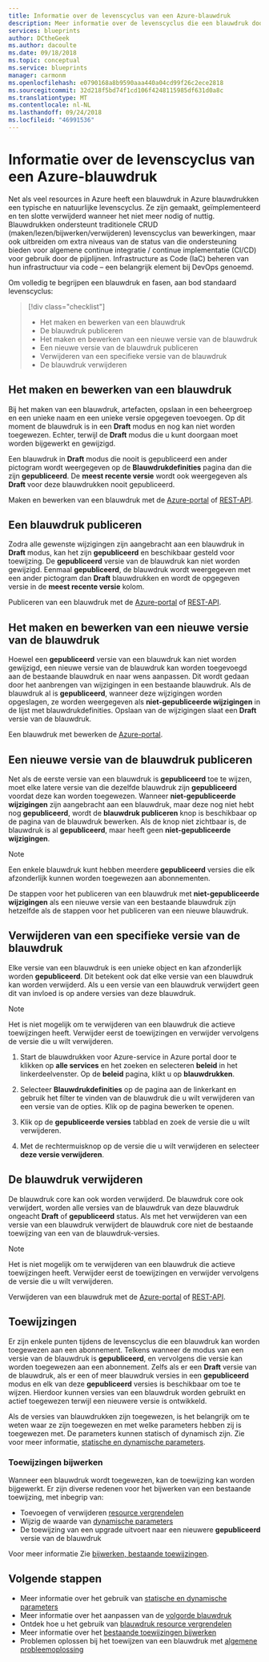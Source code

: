 ```yaml
---
title: Informatie over de levenscyclus van een Azure-blauwdruk
description: Meer informatie over de levenscyclus die een blauwdruk doorloopt en details over elke fase.
services: blueprints
author: DCtheGeek
ms.author: dacoulte
ms.date: 09/18/2018
ms.topic: conceptual
ms.service: blueprints
manager: carmonm
ms.openlocfilehash: e0790168a8b9590aaa440a04cd99f26c2ece2818
ms.sourcegitcommit: 32d218f5bd74f1cd106f4248115985df631d0a8c
ms.translationtype: MT
ms.contentlocale: nl-NL
ms.lasthandoff: 09/24/2018
ms.locfileid: "46991536"
---
```

# <a name="understand-the-life-cycle-of-an-azure-blueprint"></a>Informatie over de levenscyclus van een Azure-blauwdruk

Net als veel resources in Azure heeft een blauwdruk in Azure blauwdrukken een typische en natuurlijke levenscyclus. Ze zijn gemaakt, geïmplementeerd en ten slotte verwijderd wanneer het niet meer nodig of nuttig.
Blauwdrukken ondersteunt traditionele CRUD (maken/lezen/bijwerken/verwijderen) levenscyclus van bewerkingen, maar ook uitbreiden om extra niveaus van de status van die ondersteuning bieden voor algemene continue integratie / continue implementatie (CI/CD) voor gebruik door de pijplijnen. Infrastructure as Code (IaC) beheren van hun infrastructuur via code – een belangrijk element bij DevOps genoemd.

Om volledig te begrijpen een blauwdruk en fasen, aan bod standaard levenscyclus:

> [!div class="checklist"]
> - Het maken en bewerken van een blauwdruk
> - De blauwdruk publiceren
> - Het maken en bewerken van een nieuwe versie van de blauwdruk
> - Een nieuwe versie van de blauwdruk publiceren
> - Verwijderen van een specifieke versie van de blauwdruk
> - De blauwdruk verwijderen

## <a name="creating-and-editing-a-blueprint"></a>Het maken en bewerken van een blauwdruk

Bij het maken van een blauwdruk, artefacten, opslaan in een beheergroep en een unieke naam en een unieke versie opgegeven toevoegen. Op dit moment de blauwdruk is in een **Draft** modus en nog kan niet worden toegewezen. Echter, terwijl de **Draft** modus die u kunt doorgaan moet worden bijgewerkt en gewijzigd.

Een blauwdruk in **Draft** modus die nooit is gepubliceerd een ander pictogram wordt weergegeven op de **Blauwdrukdefinities** pagina dan die zijn **gepubliceerd**. De **meest recente versie** wordt ook weergegeven als **Draft** voor deze blauwdrukken nooit gepubliceerd.

Maken en bewerken van een blauwdruk met de [Azure-portal](../create-blueprint-portal.md#create-a-blueprint) of [REST-API](../create-blueprint-rest-api.md#create-a-blueprint).

## <a name="publishing-a-blueprint"></a>Een blauwdruk publiceren

Zodra alle gewenste wijzigingen zijn aangebracht aan een blauwdruk in **Draft** modus, kan het zijn **gepubliceerd** en beschikbaar gesteld voor toewijzing. De **gepubliceerd** versie van de blauwdruk kan niet worden gewijzigd.
Eenmaal **gepubliceerd**, de blauwdruk wordt weergegeven met een ander pictogram dan **Draft** blauwdrukken en wordt de opgegeven versie in de **meest recente versie** kolom.

Publiceren van een blauwdruk met de [Azure-portal](../create-blueprint-portal.md#publish-a-blueprint) of [REST-API](../create-blueprint-rest-api.md#publish-a-blueprint).

## <a name="creating-and-editing-a-new-version-of-the-blueprint"></a>Het maken en bewerken van een nieuwe versie van de blauwdruk

Hoewel een **gepubliceerd** versie van een blauwdruk kan niet worden gewijzigd, een nieuwe versie van de blauwdruk kan worden toegevoegd aan de bestaande blauwdruk en naar wens aanpassen. Dit wordt gedaan door het aanbrengen van wijzigingen in een bestaande blauwdruk. Als de blauwdruk al is **gepubliceerd**, wanneer deze wijzigingen worden opgeslagen, ze worden weergegeven als **niet-gepubliceerde wijzigingen** in de lijst met blauwdrukdefinities. Opslaan van de wijzigingen slaat een **Draft** versie van de blauwdruk.

Een blauwdruk met bewerken de [Azure-portal](../create-blueprint-portal.md#edit-a-blueprint).

## <a name="publishing-a-new-version-of-the-blueprint"></a>Een nieuwe versie van de blauwdruk publiceren

Net als de eerste versie van een blauwdruk is **gepubliceerd** toe te wijzen, moet elke latere versie van die dezelfde blauwdruk zijn **gepubliceerd** voordat deze kan worden toegewezen. Wanneer **niet-gepubliceerde wijzigingen** zijn aangebracht aan een blauwdruk, maar deze nog niet hebt nog **gepubliceerd**, wordt de **blauwdruk publiceren** knop is beschikbaar op de pagina van de blauwdruk bewerken. Als de knop niet zichtbaar is, de blauwdruk is al **gepubliceerd**, maar heeft geen **niet-gepubliceerde wijzigingen**.

> [!NOTE]
> Een enkele blauwdruk kunt hebben meerdere **gepubliceerd** versies die elk afzonderlijk kunnen worden toegewezen aan abonnementen.

De stappen voor het publiceren van een blauwdruk met **niet-gepubliceerde wijzigingen** als een nieuwe versie van een bestaande blauwdruk zijn hetzelfde als de stappen voor het publiceren van een nieuwe blauwdruk.

## <a name="deleting-a-specific-version-of-the-blueprint"></a>Verwijderen van een specifieke versie van de blauwdruk

Elke versie van een blauwdruk is een unieke object en kan afzonderlijk worden **gepubliceerd**. Dit betekent ook dat elke versie van een blauwdruk kan worden verwijderd. Als u een versie van een blauwdruk verwijdert geen dit van invloed is op andere versies van deze blauwdruk.

> [!NOTE]
> Het is niet mogelijk om te verwijderen van een blauwdruk die actieve toewijzingen heeft. Verwijder eerst de toewijzingen en verwijder vervolgens de versie die u wilt verwijderen.

1. Start de blauwdrukken voor Azure-service in Azure portal door te klikken op **alle services** en het zoeken en selecteren **beleid** in het linkerdeelvenster. Op de **beleid** pagina, klikt u op **blauwdrukken**.

1. Selecteer **Blauwdrukdefinities** op de pagina aan de linkerkant en gebruik het filter te vinden van de blauwdruk die u wilt verwijderen van een versie van de opties. Klik op de pagina bewerken te openen.

1. Klik op de **gepubliceerde versies** tabblad en zoek de versie die u wilt verwijderen.

1. Met de rechtermuisknop op de versie die u wilt verwijderen en selecteer **deze versie verwijderen**.

## <a name="deleting-the-blueprint"></a>De blauwdruk verwijderen

De blauwdruk core kan ook worden verwijderd. De blauwdruk core ook verwijdert, worden alle versies van de blauwdruk van deze blauwdruk ongeacht **Draft** of **gepubliceerd** status. Als met het verwijderen van een versie van een blauwdruk verwijdert de blauwdruk core niet de bestaande toewijzing van een van de blauwdruk-versies.

> [!NOTE]
> Het is niet mogelijk om te verwijderen van een blauwdruk die actieve toewijzingen heeft. Verwijder eerst de toewijzingen en verwijder vervolgens de versie die u wilt verwijderen.

Verwijderen van een blauwdruk met de [Azure-portal](../create-blueprint-portal.md#delete-a-blueprint) of [REST-API](../create-blueprint-rest-api.md#delete-a-blueprint).

## <a name="assignments"></a>Toewijzingen

Er zijn enkele punten tijdens de levenscyclus die een blauwdruk kan worden toegewezen aan een abonnement.
Telkens wanneer de modus van een versie van de blauwdruk is **gepubliceerd**, en vervolgens die versie kan worden toegewezen aan een abonnement. Zelfs als er een **Draft** versie van de blauwdruk, als er een of meer blauwdruk versies in een **gepubliceerd** modus en elk van deze **gepubliceerd** versies is beschikbaar om toe te wijzen. Hierdoor kunnen versies van een blauwdruk worden gebruikt en actief toegewezen terwijl een nieuwere versie is ontwikkeld.

Als de versies van blauwdrukken zijn toegewezen, is het belangrijk om te weten waar ze zijn toegewezen en met welke parameters hebben zij is toegewezen met. De parameters kunnen statisch of dynamisch zijn. Zie voor meer informatie, [statische en dynamische parameters](parameters.md).

### <a name="updating-assignments"></a>Toewijzingen bijwerken

Wanneer een blauwdruk wordt toegewezen, kan de toewijzing kan worden bijgewerkt. Er zijn diverse redenen voor het bijwerken van een bestaande toewijzing, met inbegrip van:

- Toevoegen of verwijderen [resource vergrendelen](resource-locking.md)
- Wijzig de waarde van [dynamische parameters](parameters.md#dynamic-parameters)
- De toewijzing van een upgrade uitvoert naar een nieuwere **gepubliceerd** versie van de blauwdruk

Voor meer informatie Zie [bijwerken, bestaande toewijzingen](../how-to/update-existing-assignments.md).

## <a name="next-steps"></a>Volgende stappen

- Meer informatie over het gebruik van [statische en dynamische parameters](parameters.md)
- Meer informatie over het aanpassen van de [volgorde blauwdruk](sequencing-order.md)
- Ontdek hoe u het gebruik van [blauwdruk resource vergrendelen](resource-locking.md)
- Meer informatie over het [bestaande toewijzingen bijwerken](../how-to/update-existing-assignments.md)
- Problemen oplossen bij het toewijzen van een blauwdruk met [algemene probleemoplossing](../troubleshoot/general.md)